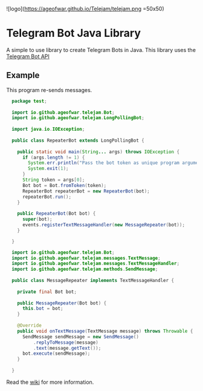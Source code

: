 ![logo](https://ageofwar.github.io/Telejam/telejam.png =50x50)

# Telegram Bot Java Library
A simple to use library to create Telegram Bots in Java.
This library uses the [Telegram Bot API](https://core.telegram.org/bots/api)

## Example
This program re-sends messages.
```java
  package test;
  
  import io.github.ageofwar.telejam.Bot;
  import io.github.ageofwar.telejam.LongPollingBot;
  
  import java.io.IOException;
  
  public class RepeaterBot extends LongPollingBot {
    
    public static void main(String... args) throws IOException {
      if (args.length != 1) {
        System.err.println("Pass the bot token as unique program argument");
        System.exit(1);
      }
      String token = args[0];
      Bot bot = Bot.fromToken(token);
      RepeaterBot repeaterBot = new RepeaterBot(bot);
      repeaterBot.run();
    }
    
    public RepeaterBot(Bot bot) {
      super(bot);
      events.registerTextMessageHandler(new MessageRepeater(bot));
    }

  }
```
```java
  import io.github.ageofwar.telejam.Bot;
  import io.github.ageofwar.telejam.messages.TextMessage;
  import io.github.ageofwar.telejam.messages.TextMessageHandler;
  import io.github.ageofwar.telejam.methods.SendMessage;
  
  public class MessageRepeater implements TextMessageHandler {
    
    private final Bot bot;
    
    public MessageRepeater(Bot bot) {
      this.bot = bot;
    }
    
    @Override
    public void onTextMessage(TextMessage message) throws Throwable {
      SendMessage sendMessage = new SendMessage()
          .replyToMessage(message)
          .text(message.getText());
      bot.execute(sendMessage);
    }
    
  }
```
Read the [wiki](https://github.com/AgeOfWar/Telejam/wiki)
for more information.
